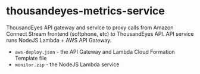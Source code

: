 # thousandeyes-metrics-service

ThousandEyes API gateway and service to proxy calls from Amazon Connect Stream frontend (softphone, etc) to ThousandEyes API. API service runs NodeJS Lambda + AWS API Gateway.
* `aws-deploy.json` - the API Gateway and Lambda Cloud Formation Template file
* `monitor.zip` - the NodeJS Lambda service